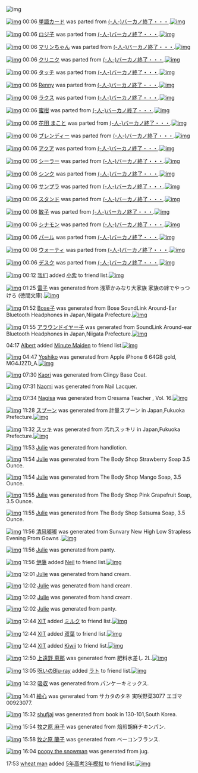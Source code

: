 ![img](http://gdrive-cdn.herokuapp.com/537b65a5bc09f0000721dda7/512px-barcode.png)

[![img](http://www.deviantsart.com/3tnpfq1.png)](http://www.barcodekanojo.com/kanojo/672930/%E5%8D%98%E8%AA%9E%E3%82%AB%E3%83%BC%E3%83%89) 00:06 [単語カード](http://www.barcodekanojo.com/kanojo/672930/%E5%8D%98%E8%AA%9E%E3%82%AB%E3%83%BC%E3%83%89) was parted from [(-人-)バーカノ終了・・・](http://www.barcodekanojo.com/kanojo/672930/%E5%8D%98%E8%AA%9E%E3%82%AB%E3%83%BC%E3%83%89).[![img](http://www.deviantsart.com/2670003.jpeg)](http://www.barcodekanojo.com/user/214696/%28-%E4%BA%BA-%29%E3%83%90%E3%83%BC%E3%82%AB%E3%83%8E%E7%B5%82%E4%BA%86%E3%83%BB%E3%83%BB%E3%83%BB) 

[![img](http://www.deviantsart.com/2pepule.png)](http://www.barcodekanojo.com/kanojo/2551529/%E3%83%AD%E3%82%B8%E5%AD%90) 00:06 [ロジ子](http://www.barcodekanojo.com/kanojo/2551529/%E3%83%AD%E3%82%B8%E5%AD%90) was parted from [(-人-)バーカノ終了・・・](http://www.barcodekanojo.com/kanojo/2551529/%E3%83%AD%E3%82%B8%E5%AD%90).[![img](http://www.deviantsart.com/2670003.jpeg)](http://www.barcodekanojo.com/user/214696/%28-%E4%BA%BA-%29%E3%83%90%E3%83%BC%E3%82%AB%E3%83%8E%E7%B5%82%E4%BA%86%E3%83%BB%E3%83%BB%E3%83%BB) 

[![img](http://www.deviantsart.com/2uqbv1n.png)](http://www.barcodekanojo.com/kanojo/2603792/%E3%83%9E%E3%83%AA%E3%83%B3%E3%81%A1%E3%82%83%E3%82%93) 00:06 [マリンちゃん](http://www.barcodekanojo.com/kanojo/2603792/%E3%83%9E%E3%83%AA%E3%83%B3%E3%81%A1%E3%82%83%E3%82%93) was parted from [(-人-)バーカノ終了・・・](http://www.barcodekanojo.com/kanojo/2603792/%E3%83%9E%E3%83%AA%E3%83%B3%E3%81%A1%E3%82%83%E3%82%93).[![img](http://www.deviantsart.com/2670003.jpeg)](http://www.barcodekanojo.com/user/214696/%28-%E4%BA%BA-%29%E3%83%90%E3%83%BC%E3%82%AB%E3%83%8E%E7%B5%82%E4%BA%86%E3%83%BB%E3%83%BB%E3%83%BB) 

[![img](http://www.deviantsart.com/126jgnk.png)](http://www.barcodekanojo.com/kanojo/2612769/%E3%82%AF%E3%83%AA%E3%83%8B%E3%82%AF) 00:06 [クリニク](http://www.barcodekanojo.com/kanojo/2612769/%E3%82%AF%E3%83%AA%E3%83%8B%E3%82%AF) was parted from [(-人-)バーカノ終了・・・](http://www.barcodekanojo.com/kanojo/2612769/%E3%82%AF%E3%83%AA%E3%83%8B%E3%82%AF).[![img](http://www.deviantsart.com/2670003.jpeg)](http://www.barcodekanojo.com/user/214696/%28-%E4%BA%BA-%29%E3%83%90%E3%83%BC%E3%82%AB%E3%83%8E%E7%B5%82%E4%BA%86%E3%83%BB%E3%83%BB%E3%83%BB) 

[![img](http://www.deviantsart.com/27f2jjj.png)](http://www.barcodekanojo.com/kanojo/2695949/%E3%82%BF%E3%83%83%E3%83%81) 00:06 [タッチ](http://www.barcodekanojo.com/kanojo/2695949/%E3%82%BF%E3%83%83%E3%83%81) was parted from [(-人-)バーカノ終了・・・](http://www.barcodekanojo.com/kanojo/2695949/%E3%82%BF%E3%83%83%E3%83%81).[![img](http://www.deviantsart.com/2670003.jpeg)](http://www.barcodekanojo.com/user/214696/%28-%E4%BA%BA-%29%E3%83%90%E3%83%BC%E3%82%AB%E3%83%8E%E7%B5%82%E4%BA%86%E3%83%BB%E3%83%BB%E3%83%BB) 

[![img](http://www.deviantsart.com/q768f8.png)](http://www.barcodekanojo.com/kanojo/1223024/Renny) 00:06 [Renny](http://www.barcodekanojo.com/kanojo/1223024/Renny) was parted from [(-人-)バーカノ終了・・・](http://www.barcodekanojo.com/kanojo/1223024/Renny).[![img](http://www.deviantsart.com/2670003.jpeg)](http://www.barcodekanojo.com/user/214696/%28-%E4%BA%BA-%29%E3%83%90%E3%83%BC%E3%82%AB%E3%83%8E%E7%B5%82%E4%BA%86%E3%83%BB%E3%83%BB%E3%83%BB) 

[![img](http://www.deviantsart.com/3nlhfl9.png)](http://www.barcodekanojo.com/kanojo/804356/%E3%83%A9%E3%82%AF%E3%82%B9) 00:06 [ラクス](http://www.barcodekanojo.com/kanojo/804356/%E3%83%A9%E3%82%AF%E3%82%B9) was parted from [(-人-)バーカノ終了・・・](http://www.barcodekanojo.com/kanojo/804356/%E3%83%A9%E3%82%AF%E3%82%B9).[![img](http://www.deviantsart.com/2670003.jpeg)](http://www.barcodekanojo.com/user/214696/%28-%E4%BA%BA-%29%E3%83%90%E3%83%BC%E3%82%AB%E3%83%8E%E7%B5%82%E4%BA%86%E3%83%BB%E3%83%BB%E3%83%BB) 

[![img](http://www.deviantsart.com/3ka90af.png)](http://www.barcodekanojo.com/kanojo/437767/%E8%9C%9C%E6%9F%91) 00:06 [蜜柑](http://www.barcodekanojo.com/kanojo/437767/%E8%9C%9C%E6%9F%91) was parted from [(-人-)バーカノ終了・・・](http://www.barcodekanojo.com/kanojo/437767/%E8%9C%9C%E6%9F%91).[![img](http://www.deviantsart.com/2670003.jpeg)](http://www.barcodekanojo.com/user/214696/%28-%E4%BA%BA-%29%E3%83%90%E3%83%BC%E3%82%AB%E3%83%8E%E7%B5%82%E4%BA%86%E3%83%BB%E3%83%BB%E3%83%BB) 

[![img](http://www.deviantsart.com/152ml03.png)](http://www.barcodekanojo.com/kanojo/1620867/%E8%8A%B1%E7%94%B0%20%E3%81%BE%E3%81%93%E3%81%A8) 00:06 [花田 まこと](http://www.barcodekanojo.com/kanojo/1620867/%E8%8A%B1%E7%94%B0%20%E3%81%BE%E3%81%93%E3%81%A8) was parted from [(-人-)バーカノ終了・・・](http://www.barcodekanojo.com/kanojo/1620867/%E8%8A%B1%E7%94%B0%20%E3%81%BE%E3%81%93%E3%81%A8).[![img](http://www.deviantsart.com/2670003.jpeg)](http://www.barcodekanojo.com/user/214696/%28-%E4%BA%BA-%29%E3%83%90%E3%83%BC%E3%82%AB%E3%83%8E%E7%B5%82%E4%BA%86%E3%83%BB%E3%83%BB%E3%83%BB) 

[![img](http://www.deviantsart.com/1ktt348.png)](http://www.barcodekanojo.com/kanojo/1976333/%E3%83%96%E3%83%AC%E3%83%B3%E3%83%87%E3%82%A3%E3%83%BC) 00:06 [ブレンディー](http://www.barcodekanojo.com/kanojo/1976333/%E3%83%96%E3%83%AC%E3%83%B3%E3%83%87%E3%82%A3%E3%83%BC) was parted from [(-人-)バーカノ終了・・・](http://www.barcodekanojo.com/kanojo/1976333/%E3%83%96%E3%83%AC%E3%83%B3%E3%83%87%E3%82%A3%E3%83%BC).[![img](http://www.deviantsart.com/2670003.jpeg)](http://www.barcodekanojo.com/user/214696/%28-%E4%BA%BA-%29%E3%83%90%E3%83%BC%E3%82%AB%E3%83%8E%E7%B5%82%E4%BA%86%E3%83%BB%E3%83%BB%E3%83%BB) 

[![img](http://www.deviantsart.com/1gkp2qs.png)](http://www.barcodekanojo.com/kanojo/2010344/%E3%82%A2%E3%82%AF%E3%82%A2) 00:06 [アクア](http://www.barcodekanojo.com/kanojo/2010344/%E3%82%A2%E3%82%AF%E3%82%A2) was parted from [(-人-)バーカノ終了・・・](http://www.barcodekanojo.com/kanojo/2010344/%E3%82%A2%E3%82%AF%E3%82%A2).[![img](http://www.deviantsart.com/2670003.jpeg)](http://www.barcodekanojo.com/user/214696/%28-%E4%BA%BA-%29%E3%83%90%E3%83%BC%E3%82%AB%E3%83%8E%E7%B5%82%E4%BA%86%E3%83%BB%E3%83%BB%E3%83%BB) 

[![img](http://www.deviantsart.com/34etejd.png)](http://www.barcodekanojo.com/kanojo/2600674/%E3%82%B7%E3%83%BC%E3%83%A9%E3%83%BC) 00:06 [シーラー](http://www.barcodekanojo.com/kanojo/2600674/%E3%82%B7%E3%83%BC%E3%83%A9%E3%83%BC) was parted from [(-人-)バーカノ終了・・・](http://www.barcodekanojo.com/kanojo/2600674/%E3%82%B7%E3%83%BC%E3%83%A9%E3%83%BC).[![img](http://www.deviantsart.com/2670003.jpeg)](http://www.barcodekanojo.com/user/214696/%28-%E4%BA%BA-%29%E3%83%90%E3%83%BC%E3%82%AB%E3%83%8E%E7%B5%82%E4%BA%86%E3%83%BB%E3%83%BB%E3%83%BB) 

[![img](http://www.deviantsart.com/2ed0tvg.png)](http://www.barcodekanojo.com/kanojo/2600542/%E3%82%B7%E3%83%B3%E3%82%AF) 00:06 [シンク](http://www.barcodekanojo.com/kanojo/2600542/%E3%82%B7%E3%83%B3%E3%82%AF) was parted from [(-人-)バーカノ終了・・・](http://www.barcodekanojo.com/kanojo/2600542/%E3%82%B7%E3%83%B3%E3%82%AF).[![img](http://www.deviantsart.com/2670003.jpeg)](http://www.barcodekanojo.com/user/214696/%28-%E4%BA%BA-%29%E3%83%90%E3%83%BC%E3%82%AB%E3%83%8E%E7%B5%82%E4%BA%86%E3%83%BB%E3%83%BB%E3%83%BB) 

[![img](http://www.deviantsart.com/26qe9h3.png)](http://www.barcodekanojo.com/kanojo/2542297/%E3%82%B5%E3%83%B3%E3%83%97%E3%83%A9) 00:06 [サンプラ](http://www.barcodekanojo.com/kanojo/2542297/%E3%82%B5%E3%83%B3%E3%83%97%E3%83%A9) was parted from [(-人-)バーカノ終了・・・](http://www.barcodekanojo.com/kanojo/2542297/%E3%82%B5%E3%83%B3%E3%83%97%E3%83%A9).[![img](http://www.deviantsart.com/2670003.jpeg)](http://www.barcodekanojo.com/user/214696/%28-%E4%BA%BA-%29%E3%83%90%E3%83%BC%E3%82%AB%E3%83%8E%E7%B5%82%E4%BA%86%E3%83%BB%E3%83%BB%E3%83%BB) 

[![img](http://www.deviantsart.com/2rtj64d.png)](http://www.barcodekanojo.com/kanojo/2542293/%E3%82%B9%E3%82%BF%E3%83%B3%E3%83%89) 00:06 [スタンド](http://www.barcodekanojo.com/kanojo/2542293/%E3%82%B9%E3%82%BF%E3%83%B3%E3%83%89) was parted from [(-人-)バーカノ終了・・・](http://www.barcodekanojo.com/kanojo/2542293/%E3%82%B9%E3%82%BF%E3%83%B3%E3%83%89).[![img](http://www.deviantsart.com/2670003.jpeg)](http://www.barcodekanojo.com/user/214696/%28-%E4%BA%BA-%29%E3%83%90%E3%83%BC%E3%82%AB%E3%83%8E%E7%B5%82%E4%BA%86%E3%83%BB%E3%83%BB%E3%83%BB) 

[![img](http://www.deviantsart.com/3nh57n6.png)](http://www.barcodekanojo.com/kanojo/15247/%E6%95%8F%E5%AD%90) 00:06 [敏子](http://www.barcodekanojo.com/kanojo/15247/%E6%95%8F%E5%AD%90) was parted from [(-人-)バーカノ終了・・・](http://www.barcodekanojo.com/kanojo/15247/%E6%95%8F%E5%AD%90).[![img](http://www.deviantsart.com/2670003.jpeg)](http://www.barcodekanojo.com/user/214696/%28-%E4%BA%BA-%29%E3%83%90%E3%83%BC%E3%82%AB%E3%83%8E%E7%B5%82%E4%BA%86%E3%83%BB%E3%83%BB%E3%83%BB) 

[![img](http://www.deviantsart.com/174lc9j.png)](http://www.barcodekanojo.com/kanojo/86112/%E3%82%B7%E3%83%8A%E3%83%A2%E3%83%B3) 00:06 [シナモン](http://www.barcodekanojo.com/kanojo/86112/%E3%82%B7%E3%83%8A%E3%83%A2%E3%83%B3) was parted from [(-人-)バーカノ終了・・・](http://www.barcodekanojo.com/kanojo/86112/%E3%82%B7%E3%83%8A%E3%83%A2%E3%83%B3).[![img](http://www.deviantsart.com/2670003.jpeg)](http://www.barcodekanojo.com/user/214696/%28-%E4%BA%BA-%29%E3%83%90%E3%83%BC%E3%82%AB%E3%83%8E%E7%B5%82%E4%BA%86%E3%83%BB%E3%83%BB%E3%83%BB) 

[![img](http://www.deviantsart.com/1nuggcv.png)](http://www.barcodekanojo.com/kanojo/634398/%E3%83%91%E3%83%BC%E3%83%AB) 00:06 [パール](http://www.barcodekanojo.com/kanojo/634398/%E3%83%91%E3%83%BC%E3%83%AB) was parted from [(-人-)バーカノ終了・・・](http://www.barcodekanojo.com/kanojo/634398/%E3%83%91%E3%83%BC%E3%83%AB).[![img](http://www.deviantsart.com/2670003.jpeg)](http://www.barcodekanojo.com/user/214696/%28-%E4%BA%BA-%29%E3%83%90%E3%83%BC%E3%82%AB%E3%83%8E%E7%B5%82%E4%BA%86%E3%83%BB%E3%83%BB%E3%83%BB) 

[![img](http://www.deviantsart.com/1688r89.png)](http://www.barcodekanojo.com/kanojo/2362379/%E3%82%A6%E3%82%A9%E3%83%BC%E3%83%86%E3%82%A3) 00:06 [ウォーティ](http://www.barcodekanojo.com/kanojo/2362379/%E3%82%A6%E3%82%A9%E3%83%BC%E3%83%86%E3%82%A3) was parted from [(-人-)バーカノ終了・・・](http://www.barcodekanojo.com/kanojo/2362379/%E3%82%A6%E3%82%A9%E3%83%BC%E3%83%86%E3%82%A3).[![img](http://www.deviantsart.com/2670003.jpeg)](http://www.barcodekanojo.com/user/214696/%28-%E4%BA%BA-%29%E3%83%90%E3%83%BC%E3%82%AB%E3%83%8E%E7%B5%82%E4%BA%86%E3%83%BB%E3%83%BB%E3%83%BB) 

[![img](http://www.deviantsart.com/1kmu7b3.png)](http://www.barcodekanojo.com/kanojo/2377794/%E3%83%87%E3%82%B9%E3%82%AF) 00:06 [デスク](http://www.barcodekanojo.com/kanojo/2377794/%E3%83%87%E3%82%B9%E3%82%AF) was parted from [(-人-)バーカノ終了・・・](http://www.barcodekanojo.com/kanojo/2377794/%E3%83%87%E3%82%B9%E3%82%AF).[![img](http://www.deviantsart.com/2670003.jpeg)](http://www.barcodekanojo.com/user/214696/%28-%E4%BA%BA-%29%E3%83%90%E3%83%BC%E3%82%AB%E3%83%8E%E7%B5%82%E4%BA%86%E3%83%BB%E3%83%BB%E3%83%BB) 

[![img](http://www.deviantsart.com/20ur8c9.jpeg)](http://www.barcodekanojo.com/user/499949/%E6%88%91%E4%BB%AC) 00:12 [我们](http://www.barcodekanojo.com/user/499949/%E6%88%91%E4%BB%AC) added [小紫](http://www.barcodekanojo.com/kanojo/2599491/%E5%B0%8F%E7%B4%AB) to friend list.[![img](http://www.deviantsart.com/3b4m13q.png)](http://www.barcodekanojo.com/kanojo/2599491/%E5%B0%8F%E7%B4%AB) 

[![img](http://www.deviantsart.com/2a61ird.png)](http://www.barcodekanojo.com/kanojo/3192233/%E9%9B%B7%E5%AD%90) 01:25 [雷子](http://www.barcodekanojo.com/kanojo/3192233/%E9%9B%B7%E5%AD%90) was generated from 浅草かみなり大家族  家族の絆でやっつけろ (徳間文庫).[![img](http://www.deviantsart.com/2agfjb6.jpeg)](http://www.barcodekanojo.com/product_images/barcode/6017463/1422635091/%E6%B5%85%E8%8D%89%E3%81%8B%E3%81%BF%E3%81%AA%E3%82%8A%E5%A4%A7%E5%AE%B6%E6%97%8F%20%20%E5%AE%B6%E6%97%8F%E3%81%AE%E7%B5%86%E3%81%A7%E3%82%84%E3%81%A3%E3%81%A4%E3%81%91%E3%82%8D%20%28%E5%BE%B3%E9%96%93%E6%96%87%E5%BA%AB%29.jpg) 

[![img](http://www.deviantsart.com/10uus8e.png)](http://www.barcodekanojo.com/kanojo/3192234/Bose%E5%AD%90) 01:52 [Bose子](http://www.barcodekanojo.com/kanojo/3192234/Bose%E5%AD%90) was generated from Bose SoundLink Around-Ear Bluetooth Headphones in Japan,Niigata Prefecture.[![img](http://www.deviantsart.com/3ddbfvb.jpeg)](http://www.barcodekanojo.com/product_images/barcode/6017464/1422636674/50x50xBose,P20SoundLink,P20Around-Ear,P20Bluetooth,P20Headphones.jpg,qw=88,ah=88.pagespeed.ic.XAI8ZjSo3T.jpg) 

[![img](http://www.deviantsart.com/36jchlm.png)](http://www.barcodekanojo.com/kanojo/3192235/%E3%82%A2%E3%83%A9%E3%82%A6%E3%83%B3%E3%83%89%E3%82%A4%E3%83%A4%E3%83%BC%E5%AD%90) 01:55 [アラウンドイヤー子](http://www.barcodekanojo.com/kanojo/3192235/%E3%82%A2%E3%83%A9%E3%82%A6%E3%83%B3%E3%83%89%E3%82%A4%E3%83%A4%E3%83%BC%E5%AD%90) was generated from SoundLink Around-ear Bluetooth Headphones in Japan,Niigata Prefecture.[![img](http://www.deviantsart.com/1tada6r.jpeg)](http://www.barcodekanojo.com/product_images/barcode/6017465/1422636886/50x50xSoundLink,P20Around-ear,P20Bluetooth,P20Headphones.jpg,qw=88,ah=88.pagespeed.ic.pAr2YCOwvz.jpg) 

04:17 [Albert](http://www.barcodekanojo.com/user/499953/Albert) added [Minute Maiden](http://www.barcodekanojo.com/kanojo/2502828/Minute%20Maiden) to friend list.[![img](http://www.deviantsart.com/tv2doc.png)](http://www.barcodekanojo.com/kanojo/2502828/Minute%20Maiden) 

[![img](http://www.deviantsart.com/1rt6av3.png)](http://www.barcodekanojo.com/kanojo/3192236/Yoshiko) 04:47 [Yoshiko](http://www.barcodekanojo.com/kanojo/3192236/Yoshiko) was generated from Apple iPhone 6 64GB gold, MG4J2ZD_A.[![img](http://www.deviantsart.com/10u4hgd.jpeg)](http://www.barcodekanojo.com/product_images/barcode/6017467/1422647178/50x50xApple,P20iPhone,P206,P2064GB,P20gold,P2C,P20MG4J2ZD_A.jpg,qw=88,ah=88.pagespeed.ic.3oBoR17RcU.jpg) 

[![img](http://www.deviantsart.com/3lck70e.png)](http://www.barcodekanojo.com/kanojo/3192237/Kaori) 07:30 [Kaori](http://www.barcodekanojo.com/kanojo/3192237/Kaori) was generated from Clingy Base Coat.

[![img](http://www.deviantsart.com/3dj4je2.png)](http://www.barcodekanojo.com/kanojo/3192238/Naomi) 07:31 [Naomi](http://www.barcodekanojo.com/kanojo/3192238/Naomi) was generated from Nail Lacquer.

[![img](http://www.deviantsart.com/320912j.png)](http://www.barcodekanojo.com/kanojo/3192239/Nagisa) 07:34 [Nagisa](http://www.barcodekanojo.com/kanojo/3192239/Nagisa) was generated from Oresama Teacher , Vol. 16.[![img](http://www.deviantsart.com/iq6ncr.jpeg)](http://www.barcodekanojo.com/product_images/barcode/6017470/1422657233/50x50xOresama,P20Teacher,P20,P2C,P20Vol.,P2016.jpg,qw=88,ah=88.pagespeed.ic.yCot0kwVfR.jpg) 

[![img](http://www.deviantsart.com/1ls45od.png)](http://www.barcodekanojo.com/kanojo/3192240/%E3%82%B9%E3%83%97%E3%83%BC%E3%83%B3) 11:28 [スプーン](http://www.barcodekanojo.com/kanojo/3192240/%E3%82%B9%E3%83%97%E3%83%BC%E3%83%B3) was generated from 計量スプーン in Japan,Fukuoka Prefecture.[![img](http://www.deviantsart.com/2mll13m.jpeg)](http://www.barcodekanojo.com/product_images/barcode/6017471/1422671227/50x50x,PE8,PA8,P88,PE9,P87,P8F,PE3,P82,PB9,PE3,P83,P97,PE3,P83,PBC,PE3,P83,PB3.jpg,qw=88,ah=88.pagespeed.ic.htMhmk23iZ.jpg) 

[![img](http://www.deviantsart.com/2cv18as.png)](http://www.barcodekanojo.com/kanojo/3192241/%E3%82%B9%E3%83%83%E3%82%AD) 11:32 [スッキ](http://www.barcodekanojo.com/kanojo/3192241/%E3%82%B9%E3%83%83%E3%82%AD) was generated from 汚れスッキリ in Japan,Fukuoka Prefecture.[![img](http://www.deviantsart.com/2sa2kll.jpeg)](http://www.barcodekanojo.com/product_images/barcode/6017472/1422671476/%E6%B1%9A%E3%82%8C%E3%82%B9%E3%83%83%E3%82%AD%E3%83%AA.jpg) 

[![img](http://www.deviantsart.com/3jjvjn7.png)](http://www.barcodekanojo.com/kanojo/3192242/Julie) 11:53 [Julie](http://www.barcodekanojo.com/kanojo/3192242/Julie) was generated from handlotion.

[![img](http://www.deviantsart.com/9llrtf.png)](http://www.barcodekanojo.com/kanojo/3192243/Julie) 11:54 [Julie](http://www.barcodekanojo.com/kanojo/3192243/Julie) was generated from The Body Shop Strawberry Soap 3.5 Ounce.

[![img](http://www.deviantsart.com/q4iu9c.png)](http://www.barcodekanojo.com/kanojo/3192244/Julie) 11:54 [Julie](http://www.barcodekanojo.com/kanojo/3192244/Julie) was generated from The Body Shop Mango Soap, 3.5 Ounce.

[![img](http://www.deviantsart.com/2vkon3m.png)](http://www.barcodekanojo.com/kanojo/3192245/Julie) 11:55 [Julie](http://www.barcodekanojo.com/kanojo/3192245/Julie) was generated from The Body Shop Pink Grapefruit Soap, 3.5 Ounce.

[![img](http://www.deviantsart.com/s6cgrk.png)](http://www.barcodekanojo.com/kanojo/3192246/Julie) 11:55 [Julie](http://www.barcodekanojo.com/kanojo/3192246/Julie) was generated from The Body Shop Satsuma Soap, 3.5 Ounce.

[![img](http://www.deviantsart.com/2g0ptcs.png)](http://www.barcodekanojo.com/kanojo/3192247/%E6%B8%85%E9%A3%8E%E5%98%9F%E5%98%9F) 11:56 [清风嘟嘟](http://www.barcodekanojo.com/kanojo/3192247/%E6%B8%85%E9%A3%8E%E5%98%9F%E5%98%9F) was generated from Sunvary New High Low Strapless Evening Prom Gowns .[![img](http://www.deviantsart.com/1mjph44.jpeg)](http://www.barcodekanojo.com/product_images/barcode/6017478/1422672950/Sunvary%20New%20High%20Low%20Strapless%20Evening%20Prom%20Gowns%20.jpg) 

[![img](http://www.deviantsart.com/3pkj786.png)](http://www.barcodekanojo.com/kanojo/3192248/Julie) 11:56 [Julie](http://www.barcodekanojo.com/kanojo/3192248/Julie) was generated from panty.

[![img](http://www.deviantsart.com/1p85btb.jpeg)](http://www.barcodekanojo.com/user/233130/%E4%BC%8A%E8%97%A4) 11:56 [伊藤](http://www.barcodekanojo.com/user/233130/%E4%BC%8A%E8%97%A4) added [Neil](http://www.barcodekanojo.com/kanojo/42037/Neil) to friend list.[![img](http://www.deviantsart.com/3oagpq7.png)](http://www.barcodekanojo.com/kanojo/42037/Neil) 

[![img](http://www.deviantsart.com/23kj4qg.png)](http://www.barcodekanojo.com/kanojo/3192249/Julie) 12:01 [Julie](http://www.barcodekanojo.com/kanojo/3192249/Julie) was generated from hand cream.

[![img](http://www.deviantsart.com/2r3sltq.png)](http://www.barcodekanojo.com/kanojo/3192250/Julie) 12:02 [Julie](http://www.barcodekanojo.com/kanojo/3192250/Julie) was generated from hand cream.

[![img](http://www.deviantsart.com/mmgsna.png)](http://www.barcodekanojo.com/kanojo/3192251/Julie) 12:02 [Julie](http://www.barcodekanojo.com/kanojo/3192251/Julie) was generated from hand cream.

[![img](http://www.deviantsart.com/3i4rna5.png)](http://www.barcodekanojo.com/kanojo/3192252/Julie) 12:02 [Julie](http://www.barcodekanojo.com/kanojo/3192252/Julie) was generated from panty.

[![img](http://www.deviantsart.com/815jg6.jpeg)](http://www.barcodekanojo.com/user/209348/XIT) 12:44 [XIT](http://www.barcodekanojo.com/user/209348/XIT) added [ミルク](http://www.barcodekanojo.com/kanojo/206828/%E3%83%9F%E3%83%AB%E3%82%AF) to friend list.[![img](http://www.deviantsart.com/4u9pv.png)](http://www.barcodekanojo.com/kanojo/206828/%E3%83%9F%E3%83%AB%E3%82%AF) 

[![img](http://www.deviantsart.com/815jg6.jpeg)](http://www.barcodekanojo.com/user/209348/XIT) 12:44 [XIT](http://www.barcodekanojo.com/user/209348/XIT) added [双葉](http://www.barcodekanojo.com/kanojo/3030991/%E5%8F%8C%E8%91%89) to friend list.[![img](http://www.deviantsart.com/1ev4j27.png)](http://www.barcodekanojo.com/kanojo/3030991/%E5%8F%8C%E8%91%89) 

[![img](http://www.deviantsart.com/815jg6.jpeg)](http://www.barcodekanojo.com/user/209348/XIT) 12:44 [XIT](http://www.barcodekanojo.com/user/209348/XIT) added [Kiwii](http://www.barcodekanojo.com/kanojo/3157546/Kiwii) to friend list.[![img](http://www.deviantsart.com/1nl06pc.png)](http://www.barcodekanojo.com/kanojo/3157546/Kiwii) 

[![img](http://www.deviantsart.com/3u1p9lf.png)](http://www.barcodekanojo.com/kanojo/3192253/%E4%B8%8A%E9%81%A0%E9%87%8E%20%E6%81%B5%E9%82%A3) 12:50 [上遠野 恵那](http://www.barcodekanojo.com/kanojo/3192253/%E4%B8%8A%E9%81%A0%E9%87%8E%20%E6%81%B5%E9%82%A3) was generated from 肥料水差し 2L.[![img](http://www.deviantsart.com/36jo7u7.jpeg)](http://www.barcodekanojo.com/product_images/barcode/6017488/1422676151/%E8%82%A5%E6%96%99%E6%B0%B4%E5%B7%AE%E3%81%97%202L.jpg) 

[![img](http://www.deviantsart.com/p8avmd.jpeg)](http://www.barcodekanojo.com/user/243256/%E5%91%AA%E3%81%84%E3%81%AEBlu-ray) 13:05 [呪いのBlu-ray](http://www.barcodekanojo.com/user/243256/%E5%91%AA%E3%81%84%E3%81%AEBlu-ray) added [ラト](http://www.barcodekanojo.com/kanojo/2768626/%E3%83%A9%E3%83%88) to friend list.[![img](http://www.deviantsart.com/29je8js.png)](http://www.barcodekanojo.com/kanojo/2768626/%E3%83%A9%E3%83%88) 

[![img](http://www.deviantsart.com/23jdnl6.png)](http://www.barcodekanojo.com/kanojo/3192254/%E5%90%B8%E5%8F%8E) 14:32 [吸収](http://www.barcodekanojo.com/kanojo/3192254/%E5%90%B8%E5%8F%8E) was generated from パンケーキミックス.

[![img](http://www.deviantsart.com/1ncvdok.png)](http://www.barcodekanojo.com/kanojo/3192255/%E7%B5%B5%E5%BF%83) 14:41 [絵心](http://www.barcodekanojo.com/kanojo/3192255/%E7%B5%B5%E5%BF%83) was generated from サカタのタネ 実咲野菜3077 エゴマ 00923077.

[![img](http://www.deviantsart.com/2h9rhea.png)](http://www.barcodekanojo.com/kanojo/3192256/shufjaj) 15:32 [shufjaj](http://www.barcodekanojo.com/kanojo/3192256/shufjaj) was generated from book in 130-101,South Korea.

[![img](http://www.deviantsart.com/24ous0c.png)](http://www.barcodekanojo.com/kanojo/3192257/%E7%89%A7%E4%B9%8B%E5%8E%9F%20%E9%BA%BB%E5%AD%90) 15:54 [牧之原 麻子](http://www.barcodekanojo.com/kanojo/3192257/%E7%89%A7%E4%B9%8B%E5%8E%9F%20%E9%BA%BB%E5%AD%90) was generated from 焙煎胡麻チキンパン.

[![img](http://www.deviantsart.com/2d9jg20.png)](http://www.barcodekanojo.com/kanojo/3192258/%E7%89%A7%E4%B9%8B%E5%8E%9F%20%E8%98%AD%E5%AD%90) 15:58 [牧之原 蘭子](http://www.barcodekanojo.com/kanojo/3192258/%E7%89%A7%E4%B9%8B%E5%8E%9F%20%E8%98%AD%E5%AD%90) was generated from ベーコンフランス.

[![img](http://www.deviantsart.com/3h7gjp0.png)](http://www.barcodekanojo.com/kanojo/3192259/poopy%20the%20snowman) 16:04 [poopy the snowman](http://www.barcodekanojo.com/kanojo/3192259/poopy%20the%20snowman) was generated from jug.

17:53 [wheat man](http://www.barcodekanojo.com/user/499963/wheat%20man) added [5年高考3年模拟](http://www.barcodekanojo.com/kanojo/3051817/5%E5%B9%B4%E9%AB%98%E8%80%833%E5%B9%B4%E6%A8%A1%E6%8B%9F) to friend list.[![img](http://www.deviantsart.com/2la79tb.png)](http://www.barcodekanojo.com/kanojo/3051817/5%E5%B9%B4%E9%AB%98%E8%80%833%E5%B9%B4%E6%A8%A1%E6%8B%9F) 

